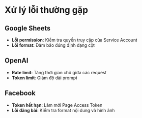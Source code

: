 # Xử lý lỗi thường gặp

## Google Sheets

- **Lỗi permission**: Kiểm tra quyền truy cập của Service Account
- **Lỗi format**: Đảm bảo đúng định dạng cột

## OpenAI

- **Rate limit**: Tăng thời gian chờ giữa các request
- **Token limit**: Giảm độ dài prompt

## Facebook

- **Token hết hạn**: Làm mới Page Access Token
- **Lỗi đăng bài**: Kiểm tra format nội dung và hình ảnh